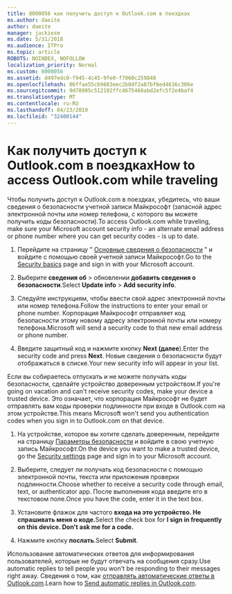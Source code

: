 ```yaml
---
title: 8000056 как получить доступ к Outlook.com в поездках
ms.author: daeite
author: daeite
manager: jackiesm
ms.date: 5/31/2018
ms.audience: ITPro
ms.topic: article
ROBOTS: NOINDEX, NOFOLLOW
localization_priority: Normal
ms.custom: 8000056
ms.assetid: d497edc0-f945-4c45-9fe0-f7060c259848
ms.openlocfilehash: 06ffae55cb9683eec2b0df2a87bf6ed4616c306e
ms.sourcegitcommit: 9d78905c512192ffc4675468abd2efc5f2e4baf4
ms.translationtype: MT
ms.contentlocale: ru-RU
ms.lasthandoff: 04/23/2019
ms.locfileid: "32400144"
---
```

# <a name="how-to-access-outlookcom-while-traveling"></a><span data-ttu-id="b49fe-102">Как получить доступ к Outlook.com в поездках</span><span class="sxs-lookup"><span data-stu-id="b49fe-102">How to access Outlook.com while traveling</span></span>

<span data-ttu-id="b49fe-103">Чтобы получить доступ к Outlook.com в поездках, убедитесь, что ваши сведения о безопасности учетной записи Майкрософт (запасной адрес электронной почты или номер телефона, с которого вы можете получить коды безопасности).</span><span class="sxs-lookup"><span data-stu-id="b49fe-103">To access Outlook.com while traveling, make sure your Microsoft account security info - an alternate email address or phone number where you can get security codes - is up to date.</span></span>
  
1. <span data-ttu-id="b49fe-104">Перейдите на страницу " [Основные сведения о безопасности](https://go.microsoft.com/fwlink/p/?linkid=842325) " и войдите с помощью своей учетной записи Майкрософт.</span><span class="sxs-lookup"><span data-stu-id="b49fe-104">Go to the [Security basics](https://go.microsoft.com/fwlink/p/?linkid=842325) page and sign in with your Microsoft account.</span></span> 
    
2. <span data-ttu-id="b49fe-105">Выберите **сведения об** \> обновлении **добавить сведения о безопасности**.</span><span class="sxs-lookup"><span data-stu-id="b49fe-105">Select **Update info** \> **Add security info**.</span></span> 
    
3. <span data-ttu-id="b49fe-106">Следуйте инструкциям, чтобы ввести свой адрес электронной почты или номер телефона.</span><span class="sxs-lookup"><span data-stu-id="b49fe-106">Follow the instructions to enter your email or phone number.</span></span> <span data-ttu-id="b49fe-107">Корпорация Майкрософт отправляет код безопасности этому новому адресу электронной почты или номеру телефона.</span><span class="sxs-lookup"><span data-stu-id="b49fe-107">Microsoft will send a security code to that new email address or phone number.</span></span>
    
4. <span data-ttu-id="b49fe-108">Введите защитный код и нажмите кнопку **Next (далее**).</span><span class="sxs-lookup"><span data-stu-id="b49fe-108">Enter the security code and press **Next**.</span></span> <span data-ttu-id="b49fe-109">Новые сведения о безопасности будут отображаться в списке.</span><span class="sxs-lookup"><span data-stu-id="b49fe-109">Your new security info will appear in your list.</span></span> 
    
<span data-ttu-id="b49fe-110">Если вы собираетесь отпускать и не можете получать коды безопасности, сделайте устройство доверенным устройством.</span><span class="sxs-lookup"><span data-stu-id="b49fe-110">If you're going on vacation and can't receive security codes, make your device a trusted device.</span></span> <span data-ttu-id="b49fe-111">Это означает, что корпорация Майкрософт не будет отправлять вам коды проверки подлинности при входе в Outlook.com на этом устройстве.</span><span class="sxs-lookup"><span data-stu-id="b49fe-111">This means Microsoft won't send you authentication codes when you sign in to Outlook.com on that device.</span></span>
  
1. <span data-ttu-id="b49fe-112">На устройстве, которое вы хотите сделать доверенным, перейдите на страницу [Параметры безопасности](https://go.microsoft.com/fwlink/p/?linkid=2002000&amp;clcid=0x409) и войдите в свою учетную запись Майкрософт.</span><span class="sxs-lookup"><span data-stu-id="b49fe-112">On the device you want to make a trusted device, go the [Security settings](https://go.microsoft.com/fwlink/p/?linkid=2002000&amp;clcid=0x409) page and sign in to your Microsoft account.</span></span> 
    
2. <span data-ttu-id="b49fe-113">Выберите, следует ли получать код безопасности с помощью электронной почты, текста или приложения проверки подлинности.</span><span class="sxs-lookup"><span data-stu-id="b49fe-113">Choose whether to receive a security code through email, text, or authenticator app.</span></span> <span data-ttu-id="b49fe-114">После выполнения кода введите его в текстовом поле.</span><span class="sxs-lookup"><span data-stu-id="b49fe-114">Once you have the code, enter it in the text box.</span></span>
    
3. <span data-ttu-id="b49fe-115">Установите флажок для частого **входа на это устройство. Не спрашивать меня о коде.**</span><span class="sxs-lookup"><span data-stu-id="b49fe-115">Select the check box for **I sign in frequently on this device. Don't ask me for a code.**</span></span>
    
4. <span data-ttu-id="b49fe-116">Нажмите кнопку **послать**.</span><span class="sxs-lookup"><span data-stu-id="b49fe-116">Select **Submit**.</span></span> 
    
<span data-ttu-id="b49fe-117">Использование автоматических ответов для информирования пользователей, которые не будут отвечать на сообщения сразу.</span><span class="sxs-lookup"><span data-stu-id="b49fe-117">Use automatic replies to tell people you won't be responding to their messages right away.</span></span> <span data-ttu-id="b49fe-118">Сведения о том, как [отправлять автоматические ответы в Outlook.com](https://go.microsoft.com/fwlink/p/?linkid=2002100&amp;clcid=0x409).</span><span class="sxs-lookup"><span data-stu-id="b49fe-118">Learn how to [Send automatic replies in Outlook.com](https://go.microsoft.com/fwlink/p/?linkid=2002100&amp;clcid=0x409).</span></span>
  

